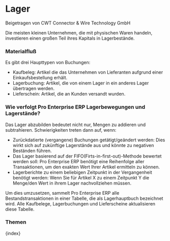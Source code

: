 <!-- add-breadcrumbs -->
# Lager
<span class="text-muted contributed-by">Beigetragen von CWT Connector & Wire Technology GmbH</span>

Die meisten kleinen Unternehmen, die mit physischen Waren handeln, investieren einen großen Teil ihres Kapitals in Lagerbestände.

### Materialfluß

Es gibt drei Haupttypen von Buchungen:

* Kaufbeleg: Artikel die das Unternehmen von Lieferanten aufgrund einer Einkaufsbestellung erhält.
* Lagerbuchung: Artikel, die von einem Lager in ein anderes Lager übertragen werden.
* Lieferschein: Artikel, die an Kunden versandt wurden.

### Wie verfolgt Pro Enterprise ERP Lagerbewegungen und Lagerstände?

Das Lager abzubilden bedeutet nicht nur, Mengen zu addieren und subtrahieren. Schwierigkeiten treten dann auf, wenn:

* Zurückdatierte (vergangene) Buchungen getätigt/geändert werden: Dies wirkt sich auf zukünftige Lagerstände aus und könnte zu negativen Beständen führen.
* Das Lager basierend auf der FIFO(Firts-in-first-out)-Methode bewertet werden soll: Pro Enterprise ERP benötigt eine Reihenfolge aller Transaktionen, um den exakten Wert Ihrer Artikel ermitteln zu können.
* Lagerberichte zu einem beliebigen Zeitpunkt in der Vergangenheit benötigt werden: Wenn Sie für Artikel X zu einem Zeitpunkt Y die Menge/den Wert in ihrem Lager nachvollziehen müssen.

Um dies umzusetzen, sammelt Pro Enterprise ERP alle Bestandstransaktionen in einer Tabelle, die als Lagerhauptbuch bezeichnet wird. Alle Kaufbelege, Lagerbuchungen und Lieferscheine aktualisieren diese Tabelle.

### Themen

{index}

